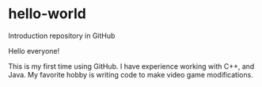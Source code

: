 # hello-world
Introduction repository in GitHub

Hello everyone!

This is my first time using GitHub. I have experience working with C++, and Java.
My favorite hobby is writing code to make video game modifications.
